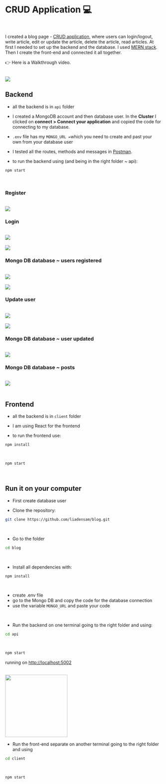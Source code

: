 # CRUD Application 💻

<br>

I created a blog page - [CRUD application](https://budibase.com/blog/crud-app/), where users can login/logout, write article, edit or update the article, delete the article, read articles. At first I needed to set up the backend and the database. I used [MERN stack](https://www.mongodb.com/mern-stack). Then I create the front-end and connected it all together.

👉 Here is a Walkthrough video.

<br>

<img src="/assets/blog-home.png">

<br>

## Backend

- all the backend is in `api` folder

- I created a MongoDB account and then database user. In the **Cluster** I clicked on **connect > Connect your application** and copied the code for connecting to my database.

- `.env` file has my `MONGO_URL =`which you need to create and past your own from your database user

- I tested all the routes, methods and messages in [Postman](https://www.postman.com/).

- to run the backend using (and being in the right folder ~ api):

```sh
npm start
```

<br>

### Register

<br>

<img src="/assets/register.png">

<br>


### Login

<br>

<img src="/assets/sucess-login.png">

<br>

<br>

<img src="/assets/wrong-login.png">

<br>


### Mongo DB database ~ users registered

<br>

<img src="/assets/database-user.png">

<br>

<br>

<img src="/assets/users-database.png">

<br>


### Update user

<br>

<img src="/assets/update-user.png">

<br>

<br>

<img src="/assets/user-update-own.png">

<br>


### Mongo DB database ~ user updated

<br>

<img src="/assets/database-updated-user.png">

<br>

### Mongo DB database ~ posts

<br>

<img src="/assets/posts-database.png">

<br>

<br>


## Frontend

- all the backend is in `client` folder

- I am using React for the frontend

- to run the frontend use:

```sh
npm install
```

<br>


```sh
npm start
```

<br>


## Run it on your computer

- First create database user

- Clone the repository:


```sh
git clone https://github.com/liadensam/blog.git
```

<br>

- Go to the folder


```sh
cd blog
```

<br>

- Install all dependencies with:

```sh
npm install
```

<br>

- create .env file
- go to the Mongo DB and copy the code for the database connection
- use the variable `MONGO_URL` and paste your code

<br>

- Run the backend on one terminal going to the right folder and using:


```sh
cd api
```

<br>


```sh
npm start
```

running on [http://localhost:5002](http://localhost:5002)


<br>

<img src="/assets/mongo-backend-connect.png" width="200">

<br>



- Run the front-end separate on another terminal going to the right folder and using


```sh
cd client
```

<br>

```sh
npm start
```

<br>




